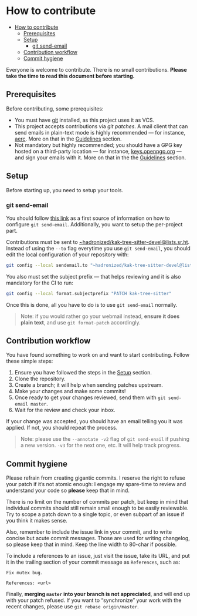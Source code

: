 # How to contribute

<!--toc:start-->
- [How to contribute](#how-to-contribute)
  - [Prerequisites](#prerequisites)
  - [Setup](#setup)
    - [git send-email](#git-send-email)
  - [Contribution workflow](#contribution-workflow)
  - [Commit hygiene](#commit-hygiene)
<!--toc:end-->

Everyone is welcome to contribute. There is no small contributions. **Please take
the time to read this document before starting.**

## Prerequisites

Before contributing, some prerequisites:

- You must have [git] installed, as this project uses it as VCS.
- This project accepts contributions via _git patches_. A mail client that can
  send emails in plain-text mode is highly recommended — for instance, [aerc].
  More on that in the [Guidelines](#guidelines) section.
- Not mandatory but highly recommended; you should have a GPG key hosted on a
  third-party location — for instance, [keys.openpgp.org] — and sign your
  emails with it. More on that in the the [Guidelines](#guidelines) section.

## Setup

Before starting up, you need to setup your tools.

### git send-email

You should follow [this link](https://git-send-email.io/) as a first source of
information on how to configure `git send-email`. Additionally, you want to
setup the per-project part.

Contributions must be sent to <~hadronized/kak-tree-sitter-devel@lists.sr.ht>.
Instead of using the `--to` flag everytime you use `git send-email`, you should
edit the local configuration of your repository with:

```sh
git config --local sendemail.to "~hadronized/kak-tree-sitter-devel@lists.sr.ht"
```

You also must set the subject prefix — that helps reviewing and it is also
mandatory for the CI to run:

```sh
git config --local format.subjectprefix "PATCH kak-tree-sitter"
```

Once this is done, all you have to do is to use `git send-email` normally.

> Note: if you would rather go your webmail instead, **ensure it does plain
> text**, and use `git format-patch` accordingly.

## Contribution workflow

You have found something to work on and want to start contributing. Follow these
simple steps:

1. Ensure you have followed the steps in the [Setup](#setup) section.
2. Clone the repository.
3. Create a branch; it will help when sending patches upstream.
4. Make your changes and make some commits!
5. Once ready to get your changes reviewed, send them with
  `git send-email master`.
6. Wait for the review and check your inbox.

If your change was accepted, you should have an email telling you it was
applied. If not, you should repeat the process.

> Note: please use the `--annotate -v2` flag of `git send-enail` if pushing a
> new version. `-v3` for the next one, etc. It will help track progress.

## Commit hygiene

Please refrain from creating gigantic commits. I reserve the right to refuse
your patch if it’s not atomic enough: I engage my spare-time to review and
understand your code so **please** keep that in mind.

There is no limit on the number of commits per patch, but keep in mind that
individual commits should still remain small enough to be easily reviewable. Try
to scope a patch down to a single topic, or even subpart of an issue if you
think it makes sense.

Also, remember to include the issue link in your commit, and to write concise
but acute commit messages. Those are used for writing changelog, so please keep
that in mind. Keep the line width to 80-char if possible.

To include a references to an issue, just visit the issue, take its URL, and
put it in the trailing section of your commit message as `References`, such as:

```
Fix mutex bug.

References: <url>
```

Finally, **merging `master` into your branch is not appreciated**, and will end
up with your patch refused. If you want to “synchronize” your work with the
recent changes, please use `git rebase origin/master`.

[git]: https://git-scm.com/
[rustup]: https://rustup.rs/
[aerc]: https://aerc-mail.org/
[keys.openpgp.org]: https://keys.openpgp.org/
